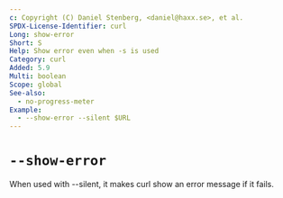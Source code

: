 ```yaml
---
c: Copyright (C) Daniel Stenberg, <daniel@haxx.se>, et al.
SPDX-License-Identifier: curl
Long: show-error
Short: S
Help: Show error even when -s is used
Category: curl
Added: 5.9
Multi: boolean
Scope: global
See-also:
  - no-progress-meter
Example:
  - --show-error --silent $URL
---
```


# `--show-error`

When used with --silent, it makes curl show an error message if it fails.
